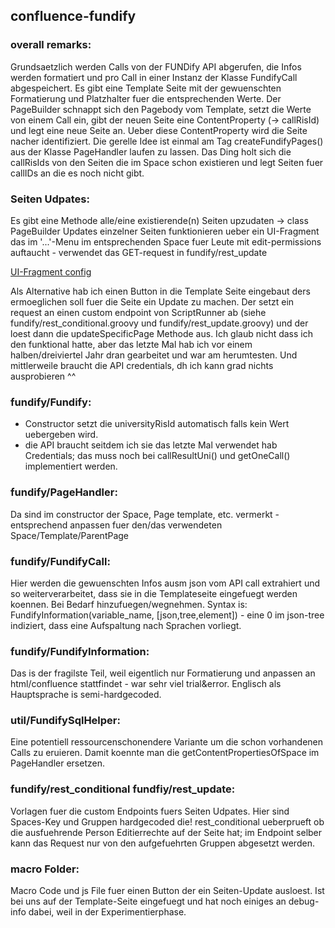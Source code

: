 ## confluence-fundify
### overall remarks:
Grundsaetzlich werden Calls von der FUNDify API abgerufen, die Infos werden formatiert und pro Call in einer Instanz der Klasse FundifyCall abgespeichert. Es gibt eine Template Seite mit der gewuenschten Formatierung und Platzhalter fuer die entsprechenden Werte. Der PageBuilder schnappt sich den Pagebody vom Template, setzt die Werte von einem Call ein, gibt der neuen Seite eine ContentProperty (-> callRisId) und legt eine neue Seite an. Ueber diese ContentProperty wird die Seite nacher identifiziert.
Die gerelle Idee ist einmal am Tag createFundifyPages() aus der Klasse PageHandler laufen zu lassen. Das Ding holt sich die callRisIds von den Seiten die im Space schon existieren und legt Seiten fuer callIDs an die es noch nicht gibt.

### Seiten Udpates:
Es gibt eine Methode alle/eine existierende(n) Seiten upzudaten -> class PageBuilder
Updates einzelner Seiten funktionieren ueber ein UI-Fragment das im '...'-Menu im entsprechenden Space fuer Leute mit edit-permissions auftaucht - verwendet das GET-request in fundify/rest\_update

[UI-Fragment config](https://github.com/busstop1982/confluence-fundify/blob/main/ui_frag.png)

Als Alternative hab ich einen Button in die Template Seite eingebaut ders ermoeglichen soll fuer die Seite ein Update zu machen. Der setzt ein request an einen custom endpoint von ScriptRunner ab (siehe fundify/rest\_conditional.groovy und fundify/rest\_update.groovy) und der loest dann die updateSpecificPage Methode aus. Ich glaub nicht dass ich den funktional hatte, aber das letzte Mal hab ich vor einem halben/dreiviertel Jahr dran gearbeitet und war am herumtesten. Und mittlerweile braucht die API credentials, dh ich kann grad nichts ausprobieren ^^

### fundify/Fundify:
- Constructor setzt die universityRisId automatisch falls kein Wert uebergeben wird.
- die API braucht seitdem ich sie das letzte Mal verwendet hab Credentials; das muss noch bei callResultUni() und getOneCall() implementiert werden.

### fundify/PageHandler:
Da sind im constructor der Space, Page template, etc. vermerkt - entsprechend anpassen fuer den/das verwendeten Space/Template/ParentPage

### fundify/FundifyCall:
Hier werden die gewuenschten Infos ausm json vom API call extrahiert und so weiterverarbeitet, dass sie in die Templateseite eingefuegt werden koennen. Bei Bedarf hinzufuegen/wegnehmen. Syntax is: FundifyInformation(variable\_name, \[json,tree,element\]) - eine 0 im json-tree indiziert, dass eine Aufspaltung nach Sprachen vorliegt.

### fundify/FundifyInformation:
Das is der fragilste Teil, weil eigentlich nur Formatierung und anpassen an html/confluence stattfindet - war sehr viel trial&error. Englisch als Hauptsprache is semi-hardgecoded.

### util/FundifySqlHelper:
Eine potentiell ressourcenschonendere Variante um die schon vorhandenen Calls zu eruieren. Damit koennte man die getContentPropertiesOfSpace im PageHandler ersetzen.

### fundify/rest\_conditional fundfiy/rest_update:
Vorlagen fuer die custom Endpoints fuers Seiten Udpates. Hier sind Spaces-Key und Gruppen hardgecoded die! rest\_conditional ueberprueft ob die ausfuehrende Person Editierrechte auf der Seite hat; im Endpoint selber kann das Request nur von den aufgefuehrten Gruppen abgesetzt werden.

### macro Folder:
Macro Code und js File fuer einen Button der ein Seiten-Update ausloest. Ist bei uns auf der Template-Seite eingefuegt und hat noch einiges an debug-info dabei, weil in der Experimentierphase.
